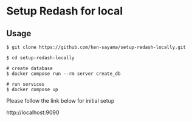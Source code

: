 # Setup Redash for local

## Usage

```shell
$ git clone https://github.com/ken-sayama/setup-redash-locally.git

$ cd setup-redash-locally

# create database
$ docker compose run --rm server create_db

# run services
$ docker compose up
```

Please follow the link below for initial setup

http://localhost:9090
